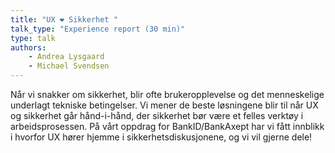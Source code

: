 ```yaml
---
title: "UX ❤️ Sikkerhet "
talk_type: "Experience report (30 min)"
type: talk
authors:
    - Andrea Lysgaard
    - Michael Svendsen
---
```

Når vi snakker om sikkerhet, blir ofte brukeropplevelse og det menneskelige underlagt tekniske betingelser. Vi mener de beste løsningene blir til når UX og sikkerhet går hånd-i-hånd, der sikkerhet bør være et felles verktøy i arbeidsprosessen. På vårt oppdrag for BankID/BankAxept har vi fått innblikk i hvorfor UX hører hjemme i sikkerhetsdiskusjonene, og vi vil gjerne dele! 

